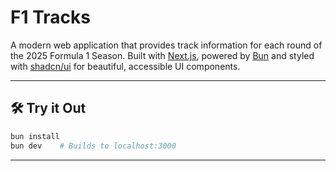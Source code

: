 # F1 Tracks

A modern web application that provides track information for each round of the 2025 Formula 1 Season. Built with [Next.js](https://nextjs.org/), powered by [Bun](https://bun.sh/) and styled with [shadcn/ui](https://ui.shadcn.dev/) for beautiful, accessible UI components.

---

## 🛠️ Try it Out

```bash
bun install
bun dev    # Builds to localhost:3000
```

---
